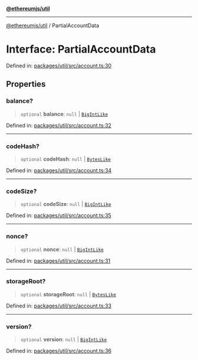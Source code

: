 [**@ethereumjs/util**](../README.md)

***

[@ethereumjs/util](../README.md) / PartialAccountData

# Interface: PartialAccountData

Defined in: [packages/util/src/account.ts:30](https://github.com/Dargon789/ethereumjs-monorepo/blob/master/packages/util/src/account.ts#L30)

## Properties

### balance?

> `optional` **balance**: `null` \| [`BigIntLike`](../type-aliases/BigIntLike.md)

Defined in: [packages/util/src/account.ts:32](https://github.com/Dargon789/ethereumjs-monorepo/blob/master/packages/util/src/account.ts#L32)

***

### codeHash?

> `optional` **codeHash**: `null` \| [`BytesLike`](../type-aliases/BytesLike.md)

Defined in: [packages/util/src/account.ts:34](https://github.com/Dargon789/ethereumjs-monorepo/blob/master/packages/util/src/account.ts#L34)

***

### codeSize?

> `optional` **codeSize**: `null` \| [`BigIntLike`](../type-aliases/BigIntLike.md)

Defined in: [packages/util/src/account.ts:35](https://github.com/Dargon789/ethereumjs-monorepo/blob/master/packages/util/src/account.ts#L35)

***

### nonce?

> `optional` **nonce**: `null` \| [`BigIntLike`](../type-aliases/BigIntLike.md)

Defined in: [packages/util/src/account.ts:31](https://github.com/Dargon789/ethereumjs-monorepo/blob/master/packages/util/src/account.ts#L31)

***

### storageRoot?

> `optional` **storageRoot**: `null` \| [`BytesLike`](../type-aliases/BytesLike.md)

Defined in: [packages/util/src/account.ts:33](https://github.com/Dargon789/ethereumjs-monorepo/blob/master/packages/util/src/account.ts#L33)

***

### version?

> `optional` **version**: `null` \| [`BigIntLike`](../type-aliases/BigIntLike.md)

Defined in: [packages/util/src/account.ts:36](https://github.com/Dargon789/ethereumjs-monorepo/blob/master/packages/util/src/account.ts#L36)
